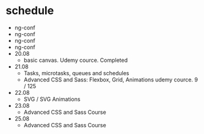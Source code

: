 # schedule

- ng-conf
- ng-conf
- ng-conf
- ng-conf
- 20.08 
  - basic canvas. Udemy cource. Completed
- 21.08
  - Tasks, microtasks, queues and schedules
  - Advanced CSS and Sass: Flexbox, Grid, Animations udemy cource. 9 / 125
- 22.08
  - SVG / SVG Animations
- 23.08
  - Advanced CSS and Sass Course
- 25.08
  - Advanced CSS and Sass Course
